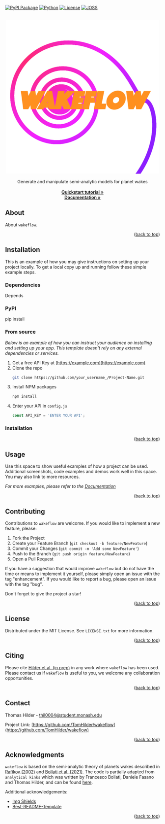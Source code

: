<div id="top"></div>

<!-- PROJECT SHIELDS -->
<!--
*** I'm using markdown "reference style" links for readability.
*** Reference links are enclosed in brackets [ ] instead of parentheses ( ).
*** See the bottom of this document for the declaration of the reference variables
*** for contributors-url, forks-url, etc. This is an optional, concise syntax you may use.
*** https://www.markdownguide.org/basic-syntax/#reference-style-links

[![Forks][forks-shield]][forks-url]
[![Stargazers][stars-shield]][stars-url]
[![Issues][issues-shield]][issues-url]
[![MIT License][license-shield]][license-url]
[![LinkedIn][linkedin-shield]][linkedin-url]
-->

[![PyPI Package][pypi-shield]][pypi-url]
[![Python][python-shield]][python-url]
[![License][license-shield]][license-url]
[![JOSS][JOSS-shield]][JOSS-url]

<!-- PROJECT LOGO -->
<br />
<div align="center">
  <a href="https://github.com/TomHilder/wakeflow">
    <img src="logo.png" alt="Logo" width="500" height="500">
  </a>

<!--  <h3 align="center">Wakeflow</h3> -->

  <p align="center">
    Generate and manipulate semi-analytic models for planet wakes
    <br />
    <br />
    <a href="https://github.com/TomHilder/wakeflow"><strong>Quickstart tutorial »</strong></a>
    <br />
    <a href="https://github.com/TomHilder/wakeflow"><strong>Documentation »</strong></a>
    <br />
  </p>
</div>



<!-- TABLE OF CONTENTS 
<details>
  <summary>Table of Contents</summary>
  <ol>
    <li>
      <a href="#about-the-project">About The Project</a>
      <ul>
        <li><a href="#built-with">Built With</a></li>
      </ul>
    </li>
    <li>
      <a href="#getting-started">Getting Started</a>
      <ul>
        <li><a href="#prerequisites">Prerequisites</a></li>
        <li><a href="#installation">Installation</a></li>
      </ul>
    </li>
    <li><a href="#usage">Usage</a></li>
    <li><a href="#roadmap">Roadmap</a></li>
    <li><a href="#contributing">Contributing</a></li>
    <li><a href="#license">License</a></li>
    <li><a href="#contact">Contact</a></li>
    <li><a href="#acknowledgments">Acknowledgments</a></li>
  </ol>
</details>
-->


<!-- ABOUT THE PROJECT -->
## About

About `wakeflow`.

<p align="right">(<a href="#top">back to top</a>)</p>



<!-- GETTING STARTED -->
## Installation

This is an example of how you may give instructions on setting up your project locally.
To get a local copy up and running follow these simple example steps.

### Dependencies

Depends

### PyPI

pip install

### From source

_Below is an example of how you can instruct your audience on installing and setting up your app. This template doesn't rely on any external dependencies or services._

1. Get a free API Key at [https://example.com](https://example.com)
2. Clone the repo
   ```sh
   git clone https://github.com/your_username_/Project-Name.git
   ```
3. Install NPM packages
   ```sh
   npm install
   ```
4. Enter your API in `config.js`
   ```js
   const API_KEY = 'ENTER YOUR API';
   ```

### Installation


<p align="right">(<a href="#top">back to top</a>)</p>



<!-- USAGE EXAMPLES -->
## Usage

Use this space to show useful examples of how a project can be used. Additional screenshots, code examples and demos work well in this space. You may also link to more resources.

_For more examples, please refer to the [Documentation](https://example.com)_

<p align="right">(<a href="#top">back to top</a>)</p>



<!-- CONTRIBUTING -->
## Contributing

Contributions to `wakeflow` are welcome. If you would like to implement a new feature, please:

1. Fork the Project
2. Create your Feature Branch (`git checkout -b feature/NewFeature`)
3. Commit your Changes (`git commit -m 'Add some NewFeature'`)
4. Push to the Branch (`git push origin feature/NewFeature`)
5. Open a Pull Request

If you have a suggestion that would improve `wakeflow` but do not have the time or means to implement it yourself, please simply open an issue with the tag "enhancement". If you would like to report a bug, please open an issue with the tag "bug".

Don't forget to give the project a star!

<p align="right">(<a href="#top">back to top</a>)</p>



<!-- LICENSE -->
## License

Distributed under the MIT License. See `LICENSE.txt` for more information.

<p align="right">(<a href="#top">back to top</a>)</p>



<!-- CITATION -->
## Citing

Please cite [Hilder et al. (in prep)](https://example.com) in any work where `wakeflow` has been used. Please contact us if `wakeflow` is useful to you, we welcome any collaboration opportunities.

<p align="right">(<a href="#top">back to top</a>)</p>



<!-- CONTACT -->
## Contact

Thomas Hilder - thil0004@student.monash.edu

Project Link: [https://github.com/TomHilder/wakeflow](https://github.com/TomHilder/wakeflow)

<p align="right">(<a href="#top">back to top</a>)</p>



<!-- ACKNOWLEDGMENTS -->
## Acknowledgments

`wakeflow` is based on the semi-analytic theory of planets wakes described in [Rafikov (2002)](https://iopscience.iop.org/article/10.1086/339399) and [Bollati et al. (2021)](https://academic.oup.com/mnras/article-abstract/504/4/5444/6255419). The code is partially adapted from `analytical kinks` which was written by Francesco Bollati, Daniele Fasano and Thomas Hilder, and can be found [here](https://github.com/DanieleFasano/Analytical_Kinks).

Additional acknowledgements:
* [Img Shields](https://shields.io)
* [Best-README-Template](https://github.com/othneildrew/Best-README-Template)

<p align="right">(<a href="#top">back to top</a>)</p>



<!-- MARKDOWN LINKS & IMAGES -->
<!-- https://www.markdownguide.org/basic-syntax/#reference-style-links -->
[pypi-shield]: https://img.shields.io/badge/PyPI-0.0.1-brightgreen?style=for-the-badge&logo=appveyor
[pypi-url]: https://example.com
[python-shield]: https://img.shields.io/badge/Python-3.7%2B-orange?style=for-the-badge&logo=appveyor
[python-url]: https://www.python.org
[license-shield]: https://img.shields.io/badge/License-MIT-blue?style=for-the-badge&logo=appveyor
[license-url]: https://opensource.org/licenses/MIT
[JOSS-shield]: https://img.shields.io/badge/JOSS-coming%20soon-green?style=for-the-badge&logo=appveyor
[JOSS-url]: https://example.com

<!--
[product-screenshot]: images/screenshot.png
[Next.js]: https://img.shields.io/badge/next.js-000000?style=for-the-badge&logo=nextdotjs&logoColor=white
[Next-url]: https://nextjs.org/
[React.js]: https://img.shields.io/badge/React-20232A?style=for-the-badge&logo=react&logoColor=61DAFB
[React-url]: https://reactjs.org/
[Vue.js]: https://img.shields.io/badge/Vue.js-35495E?style=for-the-badge&logo=vuedotjs&logoColor=4FC08D
[Vue-url]: https://vuejs.org/
[Angular.io]: https://img.shields.io/badge/Angular-DD0031?style=for-the-badge&logo=angular&logoColor=white
[Angular-url]: https://angular.io/
[Svelte.dev]: https://img.shields.io/badge/Svelte-4A4A55?style=for-the-badge&logo=svelte&logoColor=FF3E00
[Svelte-url]: https://svelte.dev/
[Laravel.com]: https://img.shields.io/badge/Laravel-FF2D20?style=for-the-badge&logo=laravel&logoColor=white
[Laravel-url]: https://laravel.com
[Bootstrap.com]: https://img.shields.io/badge/Bootstrap-563D7C?style=for-the-badge&logo=bootstrap&logoColor=white
[Bootstrap-url]: https://getbootstrap.com
[JQuery.com]: https://img.shields.io/badge/jQuery-0769AD?style=for-the-badge&logo=jquery&logoColor=white
[JQuery-url]: https://jquery.com 
-->